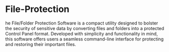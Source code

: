 # File-Protection
he File/Folder Protection Software is a compact utility designed to bolster the security of sensitive data by converting files and folders into a protected Control Panel format. Developed with simplicity and functionality in mind, this software offers users a seamless command-line interface for protecting and restoring their important files.
